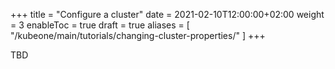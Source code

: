 +++
title = "Configure a cluster"
date = 2021-02-10T12:00:00+02:00
weight = 3
enableToc = true
draft = true
aliases = [
  "/kubeone/main/tutorials/changing-cluster-properties/"
]
+++

TBD
